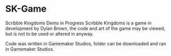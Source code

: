 # SK-Game
Scribble Kingdoms Demo in Progress
Scribble Kingdoms is a game in development by Dylan Brown, the code and art of the game may be viewed, but is not to be used or altered in anyway.


Code was written in Gamemaker Studios, folder can be downloaded and ran in Gamemaker Studios.
